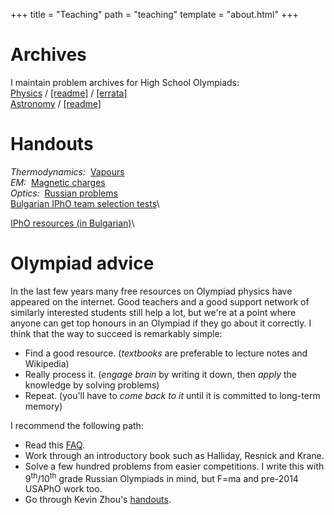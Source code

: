 +++
title = "Teaching"
path = "teaching"
template = "about.html"
+++

# Archives

I maintain problem archives for High School Olympiads:  
[Physics](https://mega.nz/folder/3ZpAGKYJ#hp_Z2CtDlJjhR9shIMHP8w) / [[readme]](/teaching/archive-note_p.pdf) / [[errata]](/teaching/errata.pdf)  
[Astronomy](https://mega.nz/folder/3ZBWDbTL#U8-utZdSD-6URDjXS1t9Ag) / [[readme]](/teaching/archive-note_a.pdf)

# Handouts

*Thermodynamics:*&nbsp; [Vapours](/teaching/Vapours.pdf)\
*EM:*&nbsp; [Magnetic charges](/teaching/MagneticCharges.pdf)\
*Optics:*&nbsp; [Russian problems](/teaching/RayOptics.pdf)\
[Bulgarian IPhO team selection tests](/teaching/tst)\

[IPhO resources (in Bulgarian)](/teaching/iphobg)\

# Olympiad advice

In the last few years many free resources on Olympiad physics have appeared on the internet. Good teachers and a good support network of similarly interested students still help a lot, but we're at a point where anyone can get top honours in an Olympiad if they go about it correctly. I think that the way to succeed is remarkably simple:  
* Find a good resource. (*textbooks* are preferable to lecture notes and Wikipedia)
* Really process it. (*engage brain* by writing it down, then *apply* the knowledge by solving problems)
* Repeat. (you'll have to *come back to it* until it is committed to long-term memory)

I recommend the following path:
* Read this [FAQ](https://knzhou.github.io/writing/Advice.pdf).
* Work through an introductory book such as Halliday, Resnick and Krane.
* Solve a few hundred problems from easier competitions. I write this with 9<sup>th</sup>/10<sup>th</sup> grade Russian Olympiads in mind, but F=ma and pre-2014 USAPhO work too.
* Go through Kevin Zhou's [handouts](https://knzhou.github.io/#teaching).
